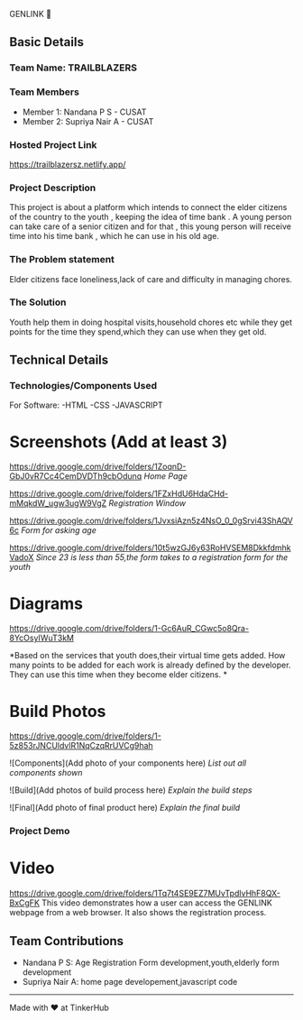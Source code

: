 GENLINK 🎯


## Basic Details
### Team Name: TRAILBLAZERS


### Team Members
- Member 1: Nandana P S - CUSAT
- Member 2: Supriya Nair A - CUSAT
  

### Hosted Project Link
https://trailblazersz.netlify.app/

### Project Description
This project is about a platform which intends to connect the elder citizens of the country to the youth , keeping the idea of time bank . 
A young person can take care of a senior citizen and for that , this young person will receive time into his time bank , which he can use in his old age.


### The Problem statement
Elder citizens face loneliness,lack of care and difficulty in managing chores.

### The Solution
Youth help them in doing hospital visits,household chores etc while they get points for the time they spend,which they can use when they get old.

## Technical Details
### Technologies/Components Used
For Software:
-HTML
-CSS
-JAVASCRIPT

# Screenshots (Add at least 3)
https://drive.google.com/drive/folders/1ZoqnD-GbJ0vR7Cc4CemDVDTh9cbOdunq
*Home Page*

https://drive.google.com/drive/folders/1FZxHdU6HdaCHd-mMqkdW_ugw3ugW9VgZ
*Registration Window*

https://drive.google.com/drive/folders/1JvxsiAzn5z4NsO_0_0gSrvi43ShAQV6c
*Form for asking age*

https://drive.google.com/drive/folders/10t5wzGJ6y63RoHVSEM8DkkfdmhkVadoX
*Since 23 is less than 55,the form takes to a registration form for the youth*
# Diagrams
https://drive.google.com/drive/folders/1-Gc6AuR_CGwc5o8Qra-8YcOsyIWuT3kM

*Based on the services that youth does,their virtual time gets added.
How many points to be added for each work is already defined by the developer.
They can use this time when they become elder citizens.
*



# Build Photos
https://drive.google.com/drive/folders/1-5z853rJNCUldvlR1NqCzqRrUVCg9hah


![Components](Add photo of your components here)
*List out all components shown*

![Build](Add photos of build process here)
*Explain the build steps*

![Final](Add photo of final product here)
*Explain the final build*

### Project Demo
# Video
https://drive.google.com/drive/folders/1Tq7t4SE9EZ7MUvTpdlvHhF8QX-BxCgFK
This video demonstrates how a user can access the GENLINK webpage from a web browser.
It also shows the registration process.


## Team Contributions
- Nandana P S: Age Registration Form development,youth,elderly form development
- Supriya Nair A: home page developement,javascript code
                  
  

---
Made with ❤️ at TinkerHub
